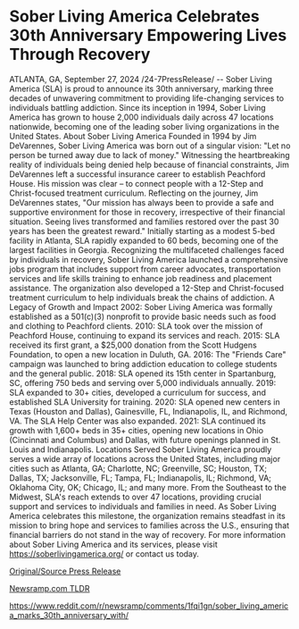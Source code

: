 # Sober Living America Celebrates 30th Anniversary Empowering Lives Through Recovery

ATLANTA, GA, September 27, 2024 /24-7PressRelease/ -- Sober Living America (SLA) is proud to announce its 30th anniversary, marking three decades of unwavering commitment to providing life-changing services to individuals battling addiction. Since its inception in 1994, Sober Living America has grown to house 2,000 individuals daily across 47 locations nationwide, becoming one of the leading sober living organizations in the United States.  About Sober Living America Founded in 1994 by Jim DeVarennes, Sober Living America was born out of a singular vision: "Let no person be turned away due to lack of money." Witnessing the heartbreaking reality of individuals being denied help because of financial constraints, Jim DeVarennes left a successful insurance career to establish Peachford House. His mission was clear – to connect people with a 12-Step and Christ-focused treatment curriculum. Reflecting on the journey, Jim DeVarennes states, "Our mission has always been to provide a safe and supportive environment for those in recovery, irrespective of their financial situation. Seeing lives transformed and families restored over the past 30 years has been the greatest reward."  Initially starting as a modest 5-bed facility in Atlanta, SLA rapidly expanded to 60 beds, becoming one of the largest facilities in Georgia. Recognizing the multifaceted challenges faced by individuals in recovery, Sober Living America launched a comprehensive jobs program that includes support from career advocates, transportation services and life skills training to enhance job readiness and placement assistance. The organization also developed a 12-Step and Christ-focused treatment curriculum to help individuals break the chains of addiction.  A Legacy of Growth and Impact 2002: Sober Living America was formally established as a 501(c)(3) nonprofit to provide basic needs such as food and clothing to Peachford clients. 2010: SLA took over the mission of Peachford House, continuing to expand its services and reach. 2015: SLA received its first grant, a $25,000 donation from the Scott Hudgens Foundation, to open a new location in Duluth, GA. 2016: The "Friends Care" campaign was launched to bring addiction education to college students and the general public. 2018: SLA opened its 15th center in Spartanburg, SC, offering 750 beds and serving over 5,000 individuals annually. 2019: SLA expanded to 30+ cities, developed a curriculum for success, and established SLA University for training. 2020: SLA opened new centers in Texas (Houston and Dallas), Gainesville, FL, Indianapolis, IL, and Richmond, VA. The SLA Help Center was also expanded. 2021: SLA continued its growth with 1,600+ beds in 35+ cities, opening new locations in Ohio (Cincinnati and Columbus) and Dallas, with future openings planned in St. Louis and Indianapolis.  Locations Served Sober Living America proudly serves a wide array of locations across the United States, including major cities such as Atlanta, GA; Charlotte, NC; Greenville, SC; Houston, TX; Dallas, TX; Jacksonville, FL; Tampa, FL; Indianapolis, IL; Richmond, VA; Oklahoma City, OK; Chicago, IL; and many more. From the Southeast to the Midwest, SLA's reach extends to over 47 locations, providing crucial support and services to individuals and families in need.  As Sober Living America celebrates this milestone, the organization remains steadfast in its mission to bring hope and services to families across the U.S., ensuring that financial barriers do not stand in the way of recovery.  For more information about Sober Living America and its services, please visit https://soberlivingamerica.org/ or contact us today. 

[Original/Source Press Release](https://www.24-7pressrelease.com/press-release/514727/sober-living-america-celebrates-30th-anniversary-empowering-lives-through-recovery)
                    

[Newsramp.com TLDR](None) 

https://www.reddit.com/r/newsramp/comments/1fqi1gn/sober_living_america_marks_30th_anniversary_with/